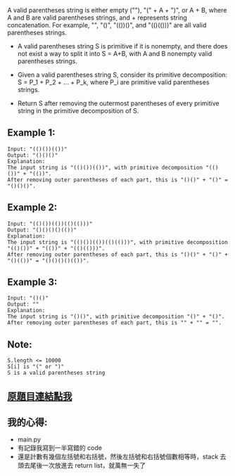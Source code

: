 A valid parentheses string is either empty (""), "(" + A + ")", or A + B, where A and B are valid parentheses strings, and + represents string concatenation.  For example, "", "()", "(())()", and "(()(()))" are all valid parentheses strings.

* A valid parentheses string S is primitive if it is nonempty, and there does not exist a way to split it into S = A+B, with A and B nonempty valid parentheses strings.

* Given a valid parentheses string S, consider its primitive decomposition: S = P_1 + P_2 + ... + P_k, where P_i are primitive valid parentheses strings.

* Return S after removing the outermost parentheses of every primitive string in the primitive decomposition of S.

 

## Example 1:

	Input: "(()())(())"
	Output: "()()()"
	Explanation: 
	The input string is "(()())(())", with primitive decomposition "(()())" + "(())".
	After removing outer parentheses of each part, this is "()()" + "()" = "()()()".

## Example 2:

	Input: "(()())(())(()(()))"
	Output: "()()()()(())"
	Explanation: 
	The input string is "(()())(())(()(()))", with primitive decomposition "(()())" + "(())" + "(()(()))".
	After removing outer parentheses of each part, this is "()()" + "()" + "()(())" = "()()()()(())".

## Example 3:

	Input: "()()"
	Output: ""
	Explanation: 
	The input string is "()()", with primitive decomposition "()" + "()".
	After removing outer parentheses of each part, this is "" + "" = "".
 

## Note:

	S.length <= 10000
	S[i] is "(" or ")"
	S is a valid parentheses string

## [原題目連結點我](https://leetcode.com/problems/remove-outermost-parentheses/)
	
## 我的心得:
* main.py
* 有記錄我寫到一半寫錯的 code
* 還是計數有幾個左括號和右括號，然後左括號和右括號個數相等時，stack 去頭去尾後一次放進去 return list，就萬無一失了
